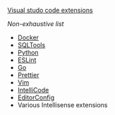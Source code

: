 [Visual studo code extensions](https://marketplace.visualstudio.com/VSCode)

_Non-exhaustive list_

- [Docker](https://marketplace.visualstudio.com/items?itemName=ms-azuretools.vscode-docker)
- [SQLTools](https://marketplace.visualstudio.com/items?itemName=mtxr.sqltools)
- [Python](https://marketplace.visualstudio.com/items?itemName=ms-python.python)
- [ESLint](https://marketplace.visualstudio.com/items?itemName=dbaeumer.vscode-eslint)
- [Go](https://marketplace.visualstudio.com/items?itemName=ms-vscode.Go)
- [Prettier](https://marketplace.visualstudio.com/items?itemName=esbenp.prettier-vscode)
- [Vim](https://marketplace.visualstudio.com/items?itemName=vscodevim.vim)
- [IntelliCode](https://marketplace.visualstudio.com/items?itemName=VisualStudioExptTeam.vscodeintellicode)
- [EditorConfig](https://marketplace.visualstudio.com/items?itemName=EditorConfig.EditorConfig)
- Various Intellisense extensions
